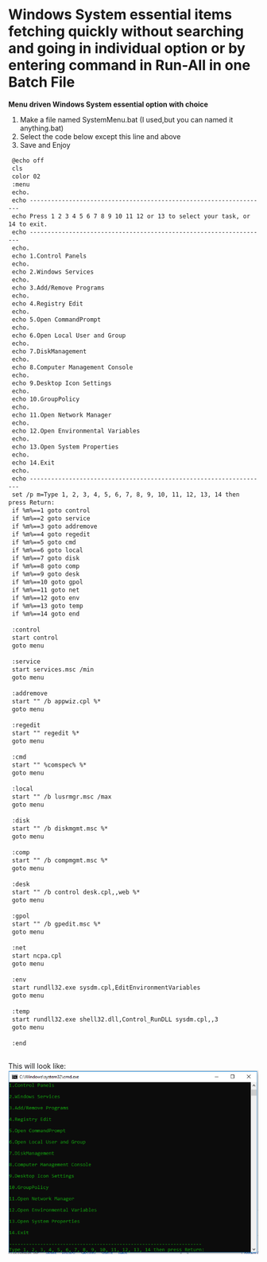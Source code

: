 # Windows System essential items fetching quickly without searching and going in individual option or by entering command in Run-All in one Batch File

<b>Menu driven Windows System essential option with choice</b>
<ol>
    <li>Make a file named SystemMenu.bat (I used,but you can named it anything.bat)</li>
    <li>Select the code below except this line and above</li>
    <li>Save and Enjoy </li>
</ol>

 
```
 @echo off 
 cls 
 color 02 
 :menu 
 echo. 
 echo ------------------------------------------------------------------- 
 echo Press 1 2 3 4 5 6 7 8 9 10 11 12 or 13 to select your task, or 14 to exit. 
 echo ------------------------------------------------------------------- 
 echo. 
 echo 1.Control Panels 
 echo. 
 echo 2.Windows Services 
 echo. 
 echo 3.Add/Remove Programs 
 echo. 
 echo 4.Registry Edit 
 echo. 
 echo 5.Open CommandPrompt 
 echo. 
 echo 6.Open Local User and Group 
 echo. 
 echo 7.DiskManagement 
 echo. 
 echo 8.Computer Management Console 
 echo. 
 echo 9.Desktop Icon Settings 
 echo. 
 echo 10.GroupPolicy 
 echo. 
 echo 11.Open Network Manager 
 echo. 
 echo 12.Open Environmental Variables 
 echo. 
 echo 13.Open System Properties 
 echo. 
 echo 14.Exit 
 echo. 
 echo ------------------------------------------------------------------- 
 set /p m=Type 1, 2, 3, 4, 5, 6, 7, 8, 9, 10, 11, 12, 13, 14 then press Return:  
 if %m%==1 goto control 
 if %m%==2 goto service 
 if %m%==3 goto addremove 
 if %m%==4 goto regedit 
 if %m%==5 goto cmd 
 if %m%==6 goto local 
 if %m%==7 goto disk 
 if %m%==8 goto comp      
 if %m%==9 goto desk      
 if %m%==10 goto gpol 
 if %m%==11 goto net 
 if %m%==12 goto env 
 if %m%==13 goto temp 
 if %m%==14 goto end 
 
 :control 
 start control 
 goto menu 
 
 :service 
 start services.msc /min 
 goto menu 
 
 :addremove 
 start "" /b appwiz.cpl %* 
 goto menu 
 
 :regedit 
 start "" regedit %* 
 goto menu 
 
 :cmd 
 start "" %comspec% %* 
 goto menu 
 
 :local 
 start "" /b lusrmgr.msc /max   
 goto menu 
 
 :disk  
 start "" /b diskmgmt.msc %*           
 goto menu 
 
 :comp 
 start "" /b compmgmt.msc %*           
 goto menu 
 
 :desk 
 start "" /b control desk.cpl,,web %*    
 goto menu 
 
 :gpol 
 start "" /b gpedit.msc %*       
 goto menu 
 
 :net 
 start ncpa.cpl 
 goto menu 
 
 :env 
 start rundll32.exe sysdm.cpl,EditEnvironmentVariables  
 goto menu 
 
 :temp 
 start rundll32.exe shell32.dll,Control_RunDLL sysdm.cpl,,3 
 goto menu 
 
 :end 
 
```

 This will look like: 
<br>
<img src="https://github.com/yisxa/FileCreationEssential-BatchFile/blob/master/BatchFiles/command%20menu.png" alt="Commnad Prompt">